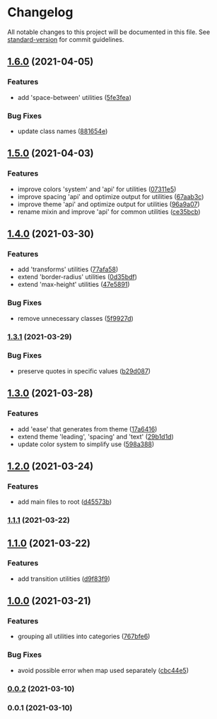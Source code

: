 # Changelog

All notable changes to this project will be documented in this file. See [standard-version](https://github.com/conventional-changelog/standard-version) for commit guidelines.

## [1.6.0](https://github.com/ivodolenc/nevo/compare/v1.5.0...v1.6.0) (2021-04-05)


### Features

* add 'space-between' utilities ([5fe3fea](https://github.com/ivodolenc/nevo/commit/5fe3fea9554393377645e1b052eef46f812def87))


### Bug Fixes

* update class names ([881654e](https://github.com/ivodolenc/nevo/commit/881654eada023943fe7f6a1b32e3861bd07fdc63))

## [1.5.0](https://github.com/ivodolenc/nevo/compare/v1.4.0...v1.5.0) (2021-04-03)


### Features

* improve colors 'system' and 'api' for utilities ([07311e5](https://github.com/ivodolenc/nevo/commit/07311e530667a5a49c8f1f90593f9e8a43d45a89))
* improve spacing 'api' and optimize output for utilities ([67aab3c](https://github.com/ivodolenc/nevo/commit/67aab3c331b99e56ce449f0bac53d2d8c2e6a8c8))
* improve theme 'api' and optimize output for utilities ([96a9a07](https://github.com/ivodolenc/nevo/commit/96a9a0769f8a03ff1ce740950b06ee05a880514d))
* rename mixin and improve 'api' for common utilities ([ce35bcb](https://github.com/ivodolenc/nevo/commit/ce35bcb3a344ad33d67566a0c225dba7c27899b9))

## [1.4.0](https://github.com/ivodolenc/nevo/compare/v1.3.1...v1.4.0) (2021-03-30)


### Features

* add 'transforms' utilities ([77afa58](https://github.com/ivodolenc/nevo/commit/77afa58f7f6e8697a2bc09c7b23ce42a6e51589c))
* extend 'border-radius' utilities ([0d35bdf](https://github.com/ivodolenc/nevo/commit/0d35bdf786aabf6023f497d2807d695f7b7c5655))
* extend 'max-height' utilities ([47e5891](https://github.com/ivodolenc/nevo/commit/47e58914c4300606224192b6a9f4ed6512be5fe5))


### Bug Fixes

* remove unnecessary classes ([5f9927d](https://github.com/ivodolenc/nevo/commit/5f9927dc903dcfc97abd7c832ef4414a24a8a48d))

### [1.3.1](https://github.com/ivodolenc/nevo/compare/v1.3.0...v1.3.1) (2021-03-29)


### Bug Fixes

* preserve quotes in specific values ([b29d087](https://github.com/ivodolenc/nevo/commit/b29d087c7af7e1cd822ca256eff2398ac3491a6d))

## [1.3.0](https://github.com/ivodolenc/nevo/compare/v1.2.0...v1.3.0) (2021-03-28)


### Features

* add 'ease' that generates from theme ([17a6416](https://github.com/ivodolenc/nevo/commit/17a6416b7fc78a47d336cca510d1a57464904f24))
* extend theme 'leading', 'spacing' and 'text' ([29b1d1d](https://github.com/ivodolenc/nevo/commit/29b1d1deaf238e6395e88b8a53494c50354d5ea5))
* update color system to simplify use ([598a388](https://github.com/ivodolenc/nevo/commit/598a3887e49ea9e8b6278339b7e04c7f91ed75f7))

## [1.2.0](https://github.com/ivodolenc/nevo/compare/v1.1.1...v1.2.0) (2021-03-24)


### Features

* add main files to root ([d45573b](https://github.com/ivodolenc/nevo/commit/d45573bf3877564c0845af0825324139dce9df99))

### [1.1.1](https://github.com/ivodolenc/nevo/compare/v1.1.0...v1.1.1) (2021-03-22)

## [1.1.0](https://github.com/ivodolenc/nevo/compare/v1.0.0...v1.1.0) (2021-03-22)


### Features

* add transition utilities ([d9f83f9](https://github.com/ivodolenc/nevo/commit/d9f83f93db3fd34ed245f3d159cb27cb924cd6b6))

## [1.0.0](https://github.com/ivodolenc/nevo/compare/v0.0.2...v1.0.0) (2021-03-21)


### Features

* grouping all utilities into categories ([767bfe6](https://github.com/ivodolenc/nevo/commit/767bfe68b82a19b7e4934095368092b56f01eff5))


### Bug Fixes

* avoid possible error when map used separately ([cbc44e5](https://github.com/ivodolenc/nevo/commit/cbc44e561e51af0fbeb9c09572b769808022cc09))

### [0.0.2](https://github.com/ivodolenc/nevo/compare/v0.0.1...v0.0.2) (2021-03-10)

### 0.0.1 (2021-03-10)
